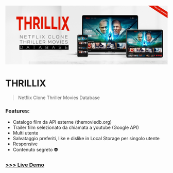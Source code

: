 ![Thrillix](https://github.com/giusene/Thrillix/blob/main/img/thrillix.png)
# THRILLIX
>Netflix Clone Thriller Movies Database
### Features:
- Catalogo film da API esterne (themoviedb.org)
- Trailer film selezionato da chiamata a youtube (Google API)
- Multi utente
- Salvataggio preferiti, like e dislike in Local Storage per singolo utente
- Responsive
- Contenuto segreto 👽

### [>>> Live Demo](https://giusene.github.io/Thrillix/)
